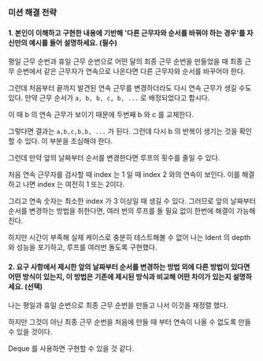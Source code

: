 ### 미션 해결 전략

#### 1. 본인이 이해하고 구현한 내용에 기반해 '다른 근무자와 순서를 바꿔야 하는 경우'를 자신만의 예시를 들어 설명하세요. (필수)

평일 근무 순번과 휴일 근무 순번으로 어떤 달의 최종 근무 순번을 만들었을 때 
최종 근무 순번에서 같은 근무자가 연속으로 나온다면 다른 근무자와 순서를 바꾸어야 한다.

그런데 처음부터 끝까지 발견된 연속 근무를 변경하더라도 다시 연속 근무가 생길 수도 있다. 
만약 근무 순서가 `a, b, b, c, b, ...` 로 배정되었다고 합시다.

이 때  b 의 연속 근무가 보이기 때문에 두번째 b 와 c 를 교체한다.

그렇다면 결과는 `a,b,c,b,b, ...` 가 된다.
그런데 다시 b 의 반복이 생기는 것을 확인할 수 있다. 
이 부분을 조심해야 한다.

그런데 만약 앞의 날짜부터 순서를 변경한다면 루프의 횟수를 줄일 수 있다.

처음 연속 근무자를 검사할 때 index 는 1 일 때 index 2 와의 연속이 보인다.
이를 해결하고 나면 index 는 여전히 1 또는 2이다. 

그리고 연속 숫자는 최소한 index 가 3 이상일 때 생길 수 있다.
그러므로 앞의 날짜부터 순서를 변경하는 방법을 취한다면, 여러 번의 루프를 돌 필요 없이 한번에 해결이 가능해진다.

하지만 시간이 부족해 실제 케이스로 충분히 테스트해볼 수 없어 나는 Ident 의 depth 와 성능을 포기하고, 루프를 여러번 돌도록 구현했다. 

#### 2. 요구 사항에서 제시한 앞의 날짜부터 순서를 변경하는 방법 외에 다른 방법이 있다면 어떤 방식이 있는지, 이 방법은 기존에 제시된 방식과 비교해 어떤 차이가 있는지 설명하세요. (선택)

나는 평일과 휴일 순번으로 최종 근무 순번을 만들고 나서 이것을 재정렬 했다.

하지만 그것이 아닌 최종 근무 순번을 처음에 만들 때 부터 연속이 나올 수 없도록 만들 수 있을 것이다.

Deque 를 사용하면 구현할 수 있을 것 같다.